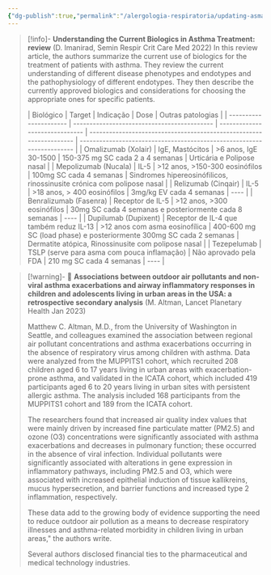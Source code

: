 ```yaml
---
{"dg-publish":true,"permalink":"/alergologia-respiratoria/updating-asma-a-partir-de-2022/"}
---
```



>[!info]- **Understanding the Current Biologics in Asthma Treatment: review** (D. Imanirad, Semin Respir Crit Care Med 2022)
>In this review article, the authors summarize the current use of biologics for the treatment of patients with asthma. They review the current understanding of different disease phenotypes and endotypes and the pathophysiology of different endotypes. They then describe the currently approved biologics and considerations for choosing the appropriate ones for specific patients.
><br>
>
>| Biológico              | Target                                    | Indicação                      | Dose                                                                | Outras patologias                                                      | 
| ---------------------- | ------------------------------------------- | ------------------------------ | ------------------------------------------------------------------- | ---------------------------------------------------------------------- |
| Omalizumab (Xolair)    | IgE, Mastócitos                             | >6 anos, IgE 30-1500           | 150-375 mg SC cada 2 a 4 semanas                                    | Urticária e Polipose nasal                                             |
| Mepolizumab (Nucala)   | IL-5                                        | >12 anos, >150-300 eosinófilos | 100mg SC cada 4 semanas                                             | Sindromes hipereosinófilicos, rinossinusite crónica com polipose nasal |
| Relizumab (Cinqair)    | IL-5                                        | >18 anos, > 400 eosinófilos    | 3mg/kg EV cada 4 semanas                                            | ----                                                                   |
| Benralizumab (Fasenra) | Receptor de IL-5                            | >12 anos, >300 eosinófilos     | 30mg SC cada 4 semanas e posteriormente cada 8 semanas              | ----                                                                   |
| Dupilumab (Dupixent)   | Receptor de IL-4 que também reduz IL-13     | >12 anos com asma eosinofílica | 400-600 mg SC (load phase) e posteriormente 300mg SC cada 2 semanas | Dermatite atópica, Rinossinusite com polipose nasal                    |
| Tezepelumab            | TSLP (serve para asma com pouca inflamação) | Não aprovado pela FDA          | 210 mg SC cada 4 semanas                                            | ----                                                                   |




>[!warning]- 📰 **Associations between outdoor air pollutants and non-viral asthma exacerbations and airway inflammatory responses in children and adolescents living in urban areas in the USA: a retrospective secondary analysis** (M. Altman, Lancet Planetary Health Jan 2023)
>
> Matthew C. Altman, M.D., from the University of Washington in Seattle, and colleagues examined the association between regional air pollutant concentrations and asthma exacerbations occurring in the absence of respiratory virus among children with asthma. Data were analyzed from the MUPPITS1 cohort, which recruited 208 children aged 6 to 17 years living in urban areas with exacerbation-prone asthma, and validated in the ICATA cohort, which included 419 participants aged 6 to 20 years living in urban sites with persistent allergic asthma. The analysis included 168 participants from the MUPPITS1 cohort and 189 from the ICATA cohort.
>
> The researchers found that increased air quality index values that were mainly driven by increased fine particulate matter (PM2.5) and ozone (O3) concentrations were significantly associated with asthma exacerbations and decreases in pulmonary function; these occurred in the absence of viral infection. Individual pollutants were significantly associated with alterations in gene expression in inflammatory pathways, including PM2.5 and O3, which were associated with increased epithelial induction of tissue kallikreins, mucus hypersecretion, and barrier functions and increased type 2 inflammation, respectively.
>
> These data add to the growing body of evidence supporting the need to reduce outdoor air pollution as a means to decrease respiratory illnesses and asthma-related morbidity in children living in urban areas," the authors write.
>
> Several authors disclosed financial ties to the pharmaceutical and medical technology industries.
